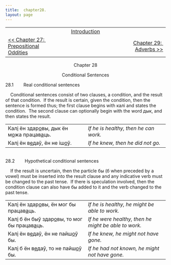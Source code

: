 ```yaml
---
title:  chapter28. 
layout: page
---
```



<table>
<colgroup>
<col style="width: 33%" />
<col style="width: 33%" />
<col style="width: 33%" />
</colgroup>
<tbody>
<tr class="odd">
<td><br />
</td>
<td style="text-align: center;"><a href="introduction.html">Introduction</a><br />
</td>
<td style="text-align: right;"><br />
</td>
</tr>
<tr class="even">
<td><a href="chapter27.html">&lt;&lt; Chapter 27:  Prepositional Oddities</a><br />
</td>
<td style="text-align: center;"><br />
</td>
<td style="text-align: right;"><a href="chapter29.html">Chapter 29:  Adverbs &gt;&gt;</a></td>
</tr>
</tbody>
</table>

<span class="small"><span class="small">  
  
</span></span>

<div style="text-align: center;">

<span class="small"></span>Chapter 28  
  
Conditional Sentences  

</div>

  
28.1        Real conditional sentences  
  
    Conditional sentences consist of two clauses, a condition, and the
result of that condition.  If the result is certain, given the
condition, then the sentence is formed thus; the first clause begins
with калі and states the condition.  The second clause can optionally
begin with the word дык, and then states the result.  
  

<table>
<colgroup>
<col style="width: 50%" />
<col style="width: 50%" />
</colgroup>
<tbody>
<tr class="odd">
<td>Кал<span style="text-decoration: underline;">і</span> ён здар<span style="text-decoration: underline;">о</span>вы, дык ён м<span style="text-decoration: underline;">о</span>жа працав<span style="text-decoration: underline;">а</span>ць.<br />
</td>
<td><span style="font-style: italic;">If he is healthy, then he can work.</span><br />
</td>
</tr>
<tr class="even">
<td>Кал<span style="text-decoration: underline;">і</span> ён в<span style="text-decoration: underline;">е</span>даў, ён не іш<span style="text-decoration: underline;">о</span>ў.<br />
</td>
<td><span style="font-style: italic;">If he knew, then he did not go.</span><br />
</td>
</tr>
</tbody>
</table>

  
     
28.2        Hypothetical conditional sentences  
  
    If the result is uncertain, then the particle бы (б when preceded by
a vowel) must be inserted into the result clause and any indicative verb
must be changed to the past tense.  If there is speculation involved,
then the condition clause can also have бы added to it and the verb
changed to the past tense.  
  

<table>
<colgroup>
<col style="width: 50%" />
<col style="width: 50%" />
</colgroup>
<tbody>
<tr class="odd">
<td>Кал<span style="text-decoration: underline;">і</span> ён здар<span style="text-decoration: underline;">о</span>вы, ён мог бы працав<span style="text-decoration: underline;">а</span>ць.<br />
</td>
<td><span style="font-style: italic;">If he is healthy, he might be able to work.</span><br />
</td>
</tr>
<tr class="even">
<td>Кал<span style="text-decoration: underline;">і</span> б ён быў здар<span style="text-decoration: underline;">о</span>вы, то мог бы працав<span style="text-decoration: underline;">а</span>ць.<br />
</td>
<td><span style="font-style: italic;">If he were healthy, then he might be able to work.</span><br />
</td>
</tr>
<tr class="odd">
<td>Кал<span style="text-decoration: underline;">і</span> ён в<span style="text-decoration: underline;">е</span>даў, ён не пайш<span style="text-decoration: underline;">о</span>ў бы.<br />
</td>
<td><span style="font-style: italic;">If he knew, he might not have gone.</span><br />
</td>
</tr>
<tr class="even">
<td>Кал<span style="text-decoration: underline;">і</span> б ён в<span style="text-decoration: underline;">е</span>даў, то не пайш<span style="text-decoration: underline;">о</span>ў бы.<br />
</td>
<td><span style="font-style: italic;">If he had not known, he might not have gone.</span><br />
</td>
</tr>
</tbody>
</table>

  

